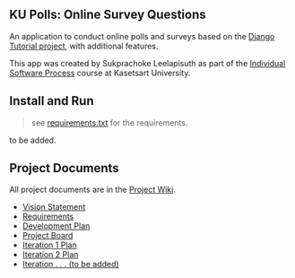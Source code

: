 ## KU Polls: Online Survey Questions 

An application to conduct online polls and surveys based
on the [Django Tutorial project][django-tutorial], with
additional features.

This app was created by Sukprachoke Leelapisuth as part of the [Individual Software Process](
https://cpske.github.io/ISP) course at Kasetsart University.

## Install and Run

> see [requirements.txt](requirements.txt) for the requirements.

to be added.

## Project Documents

All project documents are in the [Project Wiki](https://github.com/MeHappyLucky/ku-polls/wiki/Home).

* [Vision Statement](https://github.com/MeHappyLucky/ku-polls/wiki/Vision-Statement)
* [Requirements](https://github.com/MeHappyLucky/ku-polls/wiki/Requirements)
* [Development Plan](https://github.com/MeHappyLucky/ku-polls/wiki/Development-Plan)
* [Project Board](https://github.com/users/MeHappyLucky/projects/1)
* [Iteration 1 Plan](https://github.com/MeHappyLucky/ku-polls/wiki/Iteration-1-Plan)
* [Iteration 2 Plan](https://github.com/MeHappyLucky/ku-polls/wiki/Iteration-2-Plan)
* [Iteration . . . (to be added)]() 

[django-tutorial]: https://docs.djangoproject.com/en/3.1/intro/tutorial01/
